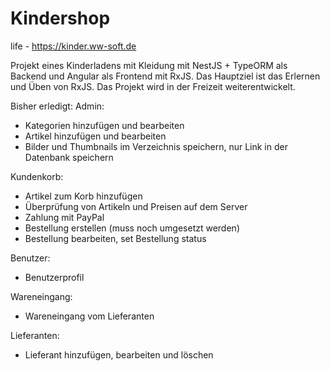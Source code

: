 # Kindershop

life - https://kinder.ww-soft.de

Projekt eines Kinderladens mit Kleidung mit NestJS + TypeORM als Backend und Angular als Frontend mit RxJS. Das Hauptziel ist das Erlernen und Üben von RxJS. Das Projekt wird in der Freizeit weiterentwickelt.

Bisher erledigt:
Admin:
- Kategorien hinzufügen und bearbeiten
- Artikel hinzufügen und bearbeiten
- Bilder und Thumbnails im Verzeichnis speichern, nur Link in der Datenbank speichern

Kundenkorb:
- Artikel zum Korb hinzufügen
- Überprüfung von Artikeln und Preisen auf dem Server
- Zahlung mit PayPal
- Bestellung erstellen (muss noch umgesetzt werden)
- Bestellung bearbeiten, set Bestellung status

Benutzer:
- Benutzerprofil

Wareneingang:
- Wareneingang vom Lieferanten

Lieferanten:
- Lieferant hinzufügen, bearbeiten und löschen
